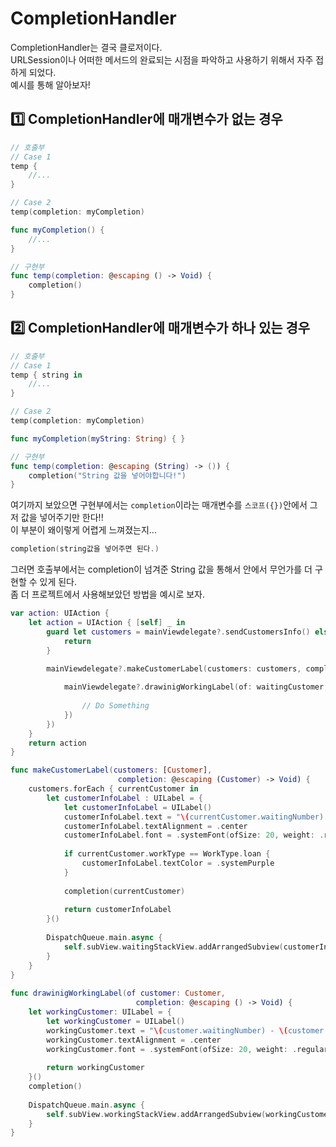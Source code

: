 # CompletionHandler

CompletionHandler는 결국 클로저이다.    
URLSession이나 어떠한 메서드의 완료되는 시점을 파악하고 사용하기 위해서 자주 접하게 되었다.     
예시를 통해 알아보자!   

## 1️⃣ CompletionHandler에 매개변수가 없는 경우
```Swift
// 호출부
// Case 1
temp {
	//...
}

// Case 2
temp(completion: myCompletion)

func myCompletion() {
	//...
}

// 구현부
func temp(completion: @escaping () -> Void) {
	completion()
}
```

## 2️⃣ CompletionHandler에 매개변수가 하나 있는 경우
```Swift
// 호출부
// Case 1
temp { string in
    //...
}

// Case 2
temp(completion: myCompletion)

func myCompletion(myString: String) { }

// 구현부
func temp(completion: @escaping (String) -> ()) {
    completion("String 값을 넣어야합니다!")
}
```

여기까지 보았으면 구현부에서는 `completion`이라는 매개변수를 `스코프({})`안에서 그저 값을 넣어주기만 한다!!   
이 부분이 왜이렇게 어렵게 느껴졌는지...     
```Swift
completion(string값을 넣어주면 된다.)
```

그러면 호출부에서는 completion이 넘겨준 String 값을 통해서 안에서 무언가를 더 구현할 수 있게 된다.  
좀 더 프로젝트에서 사용해보았던 방법을 예시로 보자.

```Swift
var action: UIAction {
    let action = UIAction { [self] _ in
        guard let customers = mainViewdelegate?.sendCustomersInfo() else {
            return
        }
        
        mainViewdelegate?.makeCustomerLabel(customers: customers, completion: { [self] waitingCustomer in

            mainViewdelegate?.drawinigWorkingLabel(of: waitingCustomer, completion: {
                
                // Do Something 
            })
        })
    }
    return action
}
```

```Swift
func makeCustomerLabel(customers: [Customer],
                        completion: @escaping (Customer) -> Void) {
    customers.forEach { currentCustomer in
        let customerInfoLabel : UILabel = {
            let customerInfoLabel = UILabel()
            customerInfoLabel.text = "\(currentCustomer.waitingNumber) - \(currentCustomer.workType)"
            customerInfoLabel.textAlignment = .center
            customerInfoLabel.font = .systemFont(ofSize: 20, weight: .regular)
            
            if currentCustomer.workType == WorkType.loan {
                customerInfoLabel.textColor = .systemPurple
            }
            
            completion(currentCustomer)
            
            return customerInfoLabel
        }()
        
        DispatchQueue.main.async {
            self.subView.waitingStackView.addArrangedSubview(customerInfoLabel)
        }
    }
}
    
func drawinigWorkingLabel(of customer: Customer,
                            completion: @escaping () -> Void) {
    let workingCustomer: UILabel = {
        let workingCustomer = UILabel()
        workingCustomer.text = "\(customer.waitingNumber) - \(customer.workType)"
        workingCustomer.textAlignment = .center
        workingCustomer.font = .systemFont(ofSize: 20, weight: .regular)
        
        return workingCustomer
    }()
    completion()
    
    DispatchQueue.main.async {
        self.subView.workingStackView.addArrangedSubview(workingCustomer)
    }
}
```